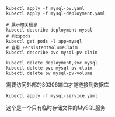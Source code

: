 ```shell
kubectl apply -f mysql-pv.yaml
kubectl apply -f mysql-deployment.yaml

# 展示相关信息
kubectl describe deployment mysql
# 列出pods
kubectl get pods -l app=mysql
# 查看 PersistentVolumeClaim
kubectl describe pvc mysql-pv-claim
```

```shell
kubectl delete deployment,svc mysql
kubectl delete pvc mysql-pv-claim
kubectl delete pv mysql-pv-volume
```

需要访问外部的30306端口才能链接到数据库



```bash
kubectl apply -f mysql-service.yaml
```

这个是一个只有临时存储文件的MySQL服务
